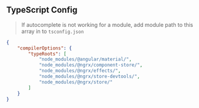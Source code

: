 ## TypeScript Config

> If autocomplete is not working for a module, add module path to this array in to `tsconfig.json`

```json
{
	"compilerOptions": {
		"typeRoots": [
			"node_modules/@angular/material/",
			"node_modules/@ngrx/component-store/",
			"node_modules/@ngrx/effects/",
			"node_modules/@ngrx/store-devtools/",
			"node_modules/@ngrx/store/"
		]
	}
}
```
